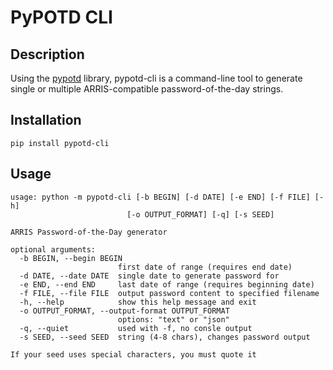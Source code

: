 # PyPOTD CLI

## Description
Using the [pypotd](https://pypi.org/project/pypotd) library, pypotd-cli is a command-line tool
to generate single or multiple ARRIS-compatible password-of-the-day strings.

## Installation
```
pip install pypotd-cli
```

## Usage
```
usage: python -m pypotd-cli [-b BEGIN] [-d DATE] [-e END] [-f FILE] [-h]
                          [-o OUTPUT_FORMAT] [-q] [-s SEED]

ARRIS Password-of-the-Day generator

optional arguments:
  -b BEGIN, --begin BEGIN
                        first date of range (requires end date)
  -d DATE, --date DATE  single date to generate password for
  -e END, --end END     last date of range (requires beginning date)
  -f FILE, --file FILE  output password content to specified filename
  -h, --help            show this help message and exit
  -o OUTPUT_FORMAT, --output-format OUTPUT_FORMAT
                        options: "text" or "json"
  -q, --quiet           used with -f, no consle output
  -s SEED, --seed SEED  string (4-8 chars), changes password output

If your seed uses special characters, you must quote it
```